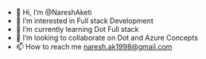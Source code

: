 - 👋 Hi, I’m @NareshAketi
- 👀 I’m interested in Full stack Development
- 🌱 I’m currently learning Dot Full stack
- 💞️ I’m looking to collaborate on Dot and Azure Concepts
- 📫 How to reach me naresh.ak1998@gmail.com

<!---
NareshAketi/NareshAketi is a ✨ special ✨ repository because its `README.md` (this file) appears on your GitHub profile.
You can click the Preview link to take a look at your changes.
--->
